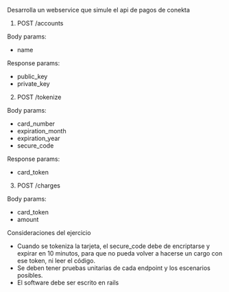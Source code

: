 Desarrolla un webservice que simule el api de pagos de conekta

1. POST /accounts

  Body params:

  * name

  Response params:

  * public_key
  * private_key

2. POST /tokenize

  Body params:

  * card_number
  * expiration_month
  * expiration_year
  * secure_code

  Response params:

  * card_token

3. POST /charges

  Body params:

  * card_token
  * amount

Consideraciones del ejercicio

* Cuando se tokeniza la tarjeta, el secure_code debe de encriptarse y expirar en
10 minutos, para que no pueda volver a hacerse un cargo con ese token, ni leer el código.
* Se deben tener pruebas unitarias de cada endpoint y los escenarios posibles.
* El software debe ser escrito en rails
